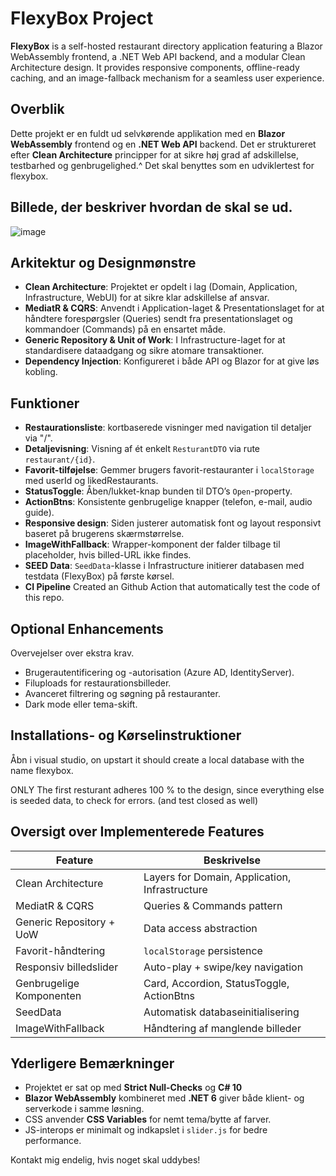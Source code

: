 # FlexyBox Project

**FlexyBox** is a self-hosted restaurant directory application featuring a Blazor WebAssembly frontend, a .NET Web API backend, and a modular Clean Architecture design. It provides responsive components, offline-ready caching, and an image-fallback mechanism for a seamless user experience.

## Overblik

Dette projekt er en fuldt ud selvkørende applikation med en **Blazor WebAssembly** frontend og en **.NET Web API** backend. Det er struktureret efter **Clean Architecture** principper for at sikre høj grad af adskillelse, testbarhed og genbrugelighed.^
Det skal benyttes som en udviklertest for flexybox.


## Billede, der beskriver hvordan de skal se ud.
![image](https://github.com/user-attachments/assets/815f39d5-4491-483a-9d60-6bc944bb6ee8)


## Arkitektur og Designmønstre

* **Clean Architecture**: Projektet er opdelt i lag (Domain, Application, Infrastructure, WebUI) for at sikre klar adskillelse af ansvar.
* **MediatR & CQRS**: Anvendt i Application-laget & Presentationslaget for at håndtere forespørgsler (Queries) sendt fra presentationslaget og kommandoer (Commands) på en ensartet måde.
* **Generic Repository & Unit of Work**: I Infrastructure-laget for at standardisere dataadgang og sikre atomare transaktioner.
* **Dependency Injection**: Konfigureret i både API og Blazor for at give løs kobling.

## Funktioner

* **Restaurationsliste**: kortbaserede visninger med navigation til detaljer via "/".
* **Detaljevisning**: Visning af ét enkelt `ResturantDTO` via rute `restaurant/{id}`.
* **Favorit-tilføjelse**: Gemmer brugers favorit-restauranter i `localStorage` med userId og likedRestaurants.
* **StatusToggle**: Åben/lukket-knap bunden til DTO’s `Open`-property.
* **ActionBtns**: Konsistente genbrugelige knapper (telefon, e-mail, audio guide).
* **Responsive design**: Siden justerer automatisk font og layout responsivt baseret på brugerens skærmstørrelse.
* **ImageWithFallback**: Wrapper-komponent der falder tilbage til placeholder, hvis billed-URL ikke findes.
* **SEED Data**: `SeedData`-klasse i Infrastructure initierer databasen med testdata (FlexyBox) på første kørsel.
* **CI Pipeline** Created an Github Action that automatically test the code of this repo.

## Optional Enhancements

Overvejelser over ekstra krav.

* Brugerautentificering og -autorisation (Azure AD, IdentityServer).
* Filuploads for restaurationsbilleder.
* Avanceret filtrering og søgning på restauranter.
* Dark mode eller tema-skift.

## Installations- og Kørselinstruktioner

Åbn i visual studio, on upstart it should create a local database with the name flexybox.

ONLY The first resturant adheres 100 % to the design, since everything else is seeded data, to check for errors. (and test closed as well)


## Oversigt over Implementerede Features

| Feature                  | Beskrivelse                                    |
| ------------------------ | ---------------------------------------------- |
| Clean Architecture       | Layers for Domain, Application, Infrastructure |
| MediatR & CQRS           | Queries & Commands pattern                     |
| Generic Repository + UoW | Data access abstraction                        |
| Favorit-håndtering       | `localStorage` persistence                     |
| Responsiv billedslider   | Auto-play + swipe/key navigation               |
| Genbrugelige Komponenten | Card, Accordion, StatusToggle, ActionBtns      |
| SeedData                 | Automatisk databaseinitialisering              |
| ImageWithFallback        | Håndtering af manglende billeder               |

## Yderligere Bemærkninger

* Projektet er sat op med **Strict Null-Checks** og **C# 10**
* **Blazor WebAssembly** kombineret med **.NET 6** giver både klient- og serverkode i samme løsning.
* CSS anvender **CSS Variables** for nemt tema/bytte af farver.
* JS-interops er minimalt og indkapslet i `slider.js` for bedre performance.

Kontakt mig endelig, hvis noget skal uddybes!
